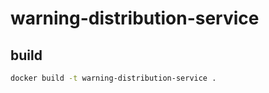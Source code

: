 # warning-distribution-service

## build

```bash
docker build -t warning-distribution-service .
```
